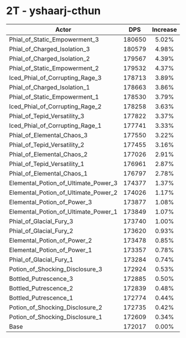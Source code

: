 # 2T - yshaarj-cthun
| Actor | DPS | Increase |
|---|:---:|:---:|
|Phial_of_Static_Empowerment_3|180650|5.02%|
|Phial_of_Charged_Isolation_3|180579|4.98%|
|Phial_of_Charged_Isolation_2|179567|4.39%|
|Phial_of_Static_Empowerment_2|179532|4.37%|
|Iced_Phial_of_Corrupting_Rage_3|178713|3.89%|
|Phial_of_Charged_Isolation_1|178663|3.86%|
|Phial_of_Static_Empowerment_1|178530|3.79%|
|Iced_Phial_of_Corrupting_Rage_2|178258|3.63%|
|Phial_of_Tepid_Versatility_3|177822|3.37%|
|Iced_Phial_of_Corrupting_Rage_1|177741|3.33%|
|Phial_of_Elemental_Chaos_3|177550|3.22%|
|Phial_of_Tepid_Versatility_2|177455|3.16%|
|Phial_of_Elemental_Chaos_2|177026|2.91%|
|Phial_of_Tepid_Versatility_1|176961|2.87%|
|Phial_of_Elemental_Chaos_1|176797|2.78%|
|Elemental_Potion_of_Ultimate_Power_3|174377|1.37%|
|Elemental_Potion_of_Ultimate_Power_2|174026|1.17%|
|Elemental_Potion_of_Power_3|173877|1.08%|
|Elemental_Potion_of_Ultimate_Power_1|173849|1.07%|
|Phial_of_Glacial_Fury_3|173740|1.00%|
|Phial_of_Glacial_Fury_2|173620|0.93%|
|Elemental_Potion_of_Power_2|173478|0.85%|
|Elemental_Potion_of_Power_1|173357|0.78%|
|Phial_of_Glacial_Fury_1|173284|0.74%|
|Potion_of_Shocking_Disclosure_3|172924|0.53%|
|Bottled_Putrescence_3|172885|0.50%|
|Bottled_Putrescence_2|172839|0.48%|
|Bottled_Putrescence_1|172774|0.44%|
|Potion_of_Shocking_Disclosure_2|172735|0.42%|
|Potion_of_Shocking_Disclosure_1|172609|0.34%|
|Base|172017|0.00%|
